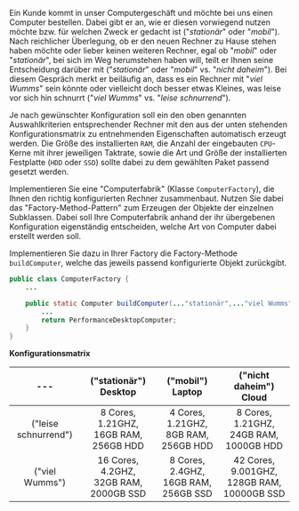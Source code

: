 Ein Kunde kommt in unser Computergeschäft und möchte bei uns einen Computer
bestellen. Dabei gibt er an, wie er diesen vorwiegend nutzen möchte bzw. für
welchen Zweck er gedacht ist ("_stationär_" oder "_mobil_"). Nach reichlicher
Überlegung, ob er den neuen Rechner zu Hause stehen haben möchte oder lieber
keinen weiteren Rechner, egal ob "_mobil_" oder "_stationär_", bei sich im Weg
herumstehen haben will, teilt er Ihnen seine Entscheidung darüber mit
("_stationär_" oder "_mobil_" vs. "_nicht daheim_"). Bei diesem Gespräch merkt er
beiläufig an, dass es ein Rechner mit "_viel Wumms_" sein könnte oder vielleicht
doch besser etwas Kleines, was leise vor sich hin schnurrt ("_viel Wumms_" vs.
"_leise schnurrend_").

Je nach gewünschter Konfiguration soll ein den oben genannten Auswahlkriterien
entsprechender Rechner mit den aus der unten stehenden Konfigurationsmatrix zu
entnehmenden Eigenschaften automatisch erzeugt werden. Die Größe des installierten
`RAM`, die Anzahl der eingebauten `CPU`-Kerne mit ihrer jeweiligen Taktrate,
sowie die Art und Größe der installierten Festplatte (`HDD` oder `SSD`) sollte
dabei zu dem gewählten Paket passend gesetzt werden.

Implementieren Sie eine "Computerfabrik" (Klasse `ComputerFactory`), die Ihnen
den richtig konfigurierten Rechner zusammenbaut. Nutzen Sie dabei das
"Factory-Method-Pattern" zum Erzeugen der Objekte der einzelnen Subklassen. Dabei
soll Ihre Computerfabrik anhand der ihr übergebenen Konfiguration eigenständig
entscheiden, welche Art von Computer dabei erstellt werden soll.

Implementieren Sie dazu in Ihrer Factory die Factory-Methode `buildComputer`,
welche das jeweils passend konfigurierte Objekt zurückgibt.

```java
public class ComputerFactory {
    ...

    public static Computer buildComputer(..."stationär",..."viel Wumms") {
        ...
        return PerformanceDesktopComputer;
    }
}
```

**Konfigurationsmatrix**

|         ---          |           ("stationär") Desktop           |            ("mobil") Laptop             |            ("nicht daheim") Cloud             |
|:--------------------:|:-----------------------------------------:|:---------------------------------------:|:---------------------------------------------:|
| ("leise schnurrend") | 8 Cores, 1.21GHZ,<br>16GB RAM, 256GB HDD  | 4 Cores, 1.21GHZ,<br>8GB RAM, 256GB HDD |   8 Cores, 1.21GHZ,<br>24GB RAM, 1000GB HDD   |
|    ("viel Wumms")    | 16 Cores, 4.2GHZ,<br>32GB RAM, 2000GB SSD | 8 Cores, 2.4GHZ,<br>16GB RAM, 256GB SSD | 42 Cores, 9.001GHZ,<br>128GB RAM, 10000GB SSD |
